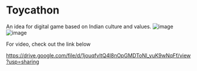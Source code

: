 # Toycathon
An idea for digital game based on Indian culture and values. 
![image](https://user-images.githubusercontent.com/62303912/164979047-69210d01-c55d-439d-a1dc-8535e49e2edb.png)
![image](https://user-images.githubusercontent.com/62303912/164979072-c4d0e577-feb0-4c93-a1ed-30d7472e7c46.png)


For video, check out the link below

https://drive.google.com/file/d/1jouqfvltQ4l8nOpGMDToNl_yuK9wNqFf/view?usp=sharing


